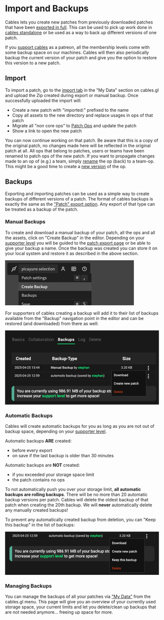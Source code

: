 # Import and Backups

Cables lets you create new patches from previously downloaded patches that have been [exported in full](../dev_embed/export_standalone/export_standalone).
This can be used to pick up work done in [cables standalone](/standalone) or be used as a way to back up different versions of one patch.

If you [support cables](/support) as a patreon, all the membership levels come with some backup space on our machines. Cables will then also
periodically backup the current version of your patch and give you the option to restore this version to a new patch.

## Import

To import a patch, go to the [import tab](/mydata#import) in the "My Data" section on cables.gl and upload the Zip created during export or
manual backup. Once successfully uploaded the import will:

- Create a new patch with "imported:" prefixed to the name
- Copy all assets to the new directory and replace usages in ops of that patch
- Migrate all "non core ops" to [Patch Ops](../../5_1_permissions/3_ops/ops) and update the patch
- Show a link to open the new patch

You can now continue working on that patch. Be aware that this is a copy of the original patch, no changes made here will be reflected
in the original patch at all. All ops that belong to patches, users or teams have been renamed to patch ops of the new patch. If you
want to propagate changes made to an op of (e.g.) a team, simply [rename](../../5_writing_ops/dev_renaming/dev_renaming) the op (back) to a team-op. 
This might be a good time to create a [new version](../../5_writing_ops/dev_renaming/dev_renaming) of the op.

## Backups

Exporting and importing patches can be used as a simple way to create backups of different versions of a patch. The format of cables
backups is exactly the same as the ["Patch" export option](../dev_embed/export_standalone/export_standalone). Any export of that
type can be treated as a backup of the patch.

### Manual Backups

To create and download a manual backup of your patch, all the ops and all the assets, click on "Create Backup" in the editor.
Depending on your [supporter level](/support) you will be guided to the [patch export page](../dev_embed/export_standalone/export_standalone)
or be able to give your backup a name. Once the backup was created you can store it on your local system and restore it
as described in the above section.

![](img/create_backup.png)

For supporters of cables creating a backup will add it to their list of backups available from the "Backup" navigation point
in the editor and can be restored (and downloaded) from there as well:

![](img/manage_backups.png)

### Automatic Backups

Cables will create automatic backups for you as long as you are not out of backup space, depending on your [supporter level](/support).

Automatic backups **ARE** created:

- before every export
- on save if the last backup is older than 30 minutes

Automatic backups are **NOT** created:

- if you exceeded your storage space limit
- the patch contains no ops

To not automatically push you over your storage limit, **all automatic backups are rolling backups**. 
There will be no more than 20 automatic backup versions per patch. Cables will delete the oldest backup of that patch when creating the 20th
backup. We will **never** automatically delete any manually created backups!

To prevent any automatically created backup from deletion, you can "Keep this backup" in the list of backups:

![](img/keep_backup.png)

### Managing Backups

You can manage the backups of all your patches via ["My Data"](/mydata#backups) from the cables.gl menu. This page will give you an overview
of your currently used storage space, your current limits and let you delete/clean up backups that are not needed anymore...
freeing up space for more.
